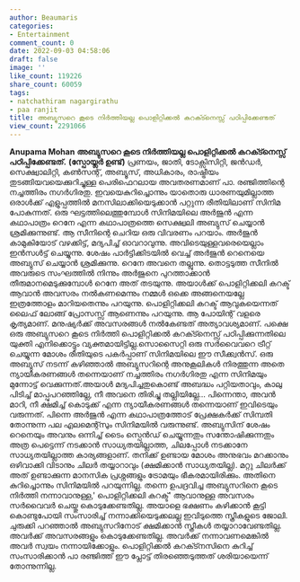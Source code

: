 ```yaml
---
author: Beaumaris
categories:
- Entertainment
comment_count: 0
date: 2022-09-03 04:58:06
draft: false
image: ''
like_count: 119226
share_count: 60059
tags:
- natchathiram nagargirathu
- paa ranjit
title: അബ്യുസറെ കൂടെ നിർത്തിയല്ല പൊളിറ്റിക്കൽ കറക്ട്നെസ്സ് പഠിപ്പിക്കേണ്ടത്
view_count: 2291066
---
```


**Anupama Mohan** **അബ്യുസറെ കൂടെ നിർത്തിയല്ല പൊളിറ്റിക്കൽ കറക്ട്നെസ്സ് പഠിപ്പിക്കേണ്ടത്.** **(സ്പോയ്ലർ ഉണ്ട്)** പ്രണയം, ജാതി, ടോക്സിസിറ്റി, ജൻഡർ, സെക്ഷ്വാലിറ്റി, കൺസന്റ്, അബ്യൂസ്‌, അധികാരം, രാഷ്ട്രീയം തുടങ്ങിയവയെക്കുറിച്ചുള്ള പെരിഫെറലായ അവതരണമാണ് പാ. രഞ്ജിത്തിന്റെ നച്ചത്തിരം നഗർഗിരതു. ഇവയെകുറിച്ചൊന്നും യാതൊരു ധാരണയുമില്ലാത്ത ഒരാൾക്ക് എളുപ്പത്തിൽ മനസിലാക്കിയെടുക്കാൻ പറ്റുന്ന രീതിയിലാണ് സിനിമ പോകുന്നത്. ഒരു ഘട്ടത്തിലെത്തുമ്പോൾ സിനിമയിലെ അർജുൻ എന്ന കഥാപാത്രം റെനേ എന്ന കഥാപാത്രത്തെ സെക്ഷ്വലി അബ്യുസ് ചെയ്യാൻ ശ്രമിക്കുന്നുണ്ട്. ആ സീനിന്റെ ചെറിയ ഒരു വിവരണം പറയാം. അർജുൻ കാമുകിയോട് വഴക്കിട്ട്, മദ്യപിച്ച് ഓവറാവുന്നു. അവിടെയുള്ളവരെയെല്ലാം ഇൻസൾട്ട് ചെയ്യുന്നു. ശേഷം പാർട്ടിക്കിടയിൽ വെച്ച് അർജുൻ റെനെയെ അബ്യുസ് ചെയ്യാൻ ശ്രമിക്കുന്നു. റെനേ അവനെ തല്ലുന്നു. തൊട്ടടുത്ത സീനിൽ അവരുടെ സംഘത്തിൽ നിന്നും അർജുനെ പുറത്താക്കാൻ തീരുമാനമെടുക്കുമ്പോൾ റെനേ അത് തടയുന്നു. അയാൾക്ക് പൊളിറ്റിക്കലി കറക്ട് ആവാൻ അവസരം നൽകണമെന്നും നമ്മൾ ഒക്കെ അങ്ങനെയല്ലേ ഇത്രത്തോളം മാറിയതെന്നും പറയുന്നു. പൊളിറ്റിക്കലി കറക്ട് ആവുകയെന്നത് ലൈഫ് ലോങ്ങ് പ്രോസസ്സ് ആണെന്നും പറയുന്നു. ആ പോയിന്റ് വളരെ കൃത്യമാണ്. മനുഷ്യർക്ക് അവസരങ്ങൾ നൽകേണ്ടത് അത്യാവശ്യമാണ്. പക്ഷെ ഒരു അബ്യുസറെ കൂടെ നിർത്തി പൊളിറ്റിക്കൽ കറക്ട്നെസ്സ് പഠിപ്പിക്കുന്നതിലെ യുക്തി എനിക്കൊട്ടും വ്യക്തമായിട്ടില്ല.സൊസൈറ്റി ഒരു സർവൈവറെ ട്രീറ്റ് ചെയ്യുന്ന മോശം രീതിയുടെ പകർപ്പാണ് സിനിമയിലെ ഈ സീക്ക്വൻസ്. ഒരു അബ്യുസ് നടന്ന് കഴിഞ്ഞാൽ അബ്യുസറിന്റെ അനുകൂലികൾ നിരത്തുന്ന അതെ ന്യായീകരണങ്ങൾ തന്നെയാണ് നച്ചത്തിരം നഗർഗിരതു എന്ന സിനിമയും മുന്നോട്ട് വെക്കുന്നത്.അയാൾ മദ്യപിച്ചതുകൊണ്ട് അബദ്ധം പറ്റിയതാവും, കാലു പിടിച്ച് മാപ്പുപറഞ്ഞില്ലേ, നീ അവനെ തിരിച്ചു തല്ലിയില്ലേ... പിന്നെന്താ, അവൻ മാറി, നീ ക്ഷമിച്ച് കൊടുക്ക് എന്ന ന്യായീകരണങ്ങൾ തന്നെയാണ് ഇവിടെയും വരുന്നത്. പിന്നെ അർജുൻ എന്ന കഥാപാത്രത്തോട്‌ പ്രേക്ഷകർക്ക് സിമ്പതി തോന്നുന്ന പല എലമെന്റ്സും സിനിമയിൽ വരുന്നുണ്ട്. അബ്യുസിന് ശേഷം റെനെയും അവനും ഒന്നിച്ച്‌ ടൈം സ്പെൻഡ്‌ ചെയ്യുന്നതും സന്തോഷിക്കുന്നതും അത്ര പെട്ടെന്ന് നടക്കാൻ സാധ്യതയില്ലാത്ത, ചിലപ്പോൾ നടക്കാനേ സാധ്യതയില്ലാത്ത കാര്യങ്ങളാണ്. തനിക്ക് ഉണ്ടായ മോശം അനുഭവം മറക്കാനും ഒഴിവാക്കി വിടാനും ചിലർ തയ്യാറാവും (ക്ഷമിക്കാൻ സാധ്യതയില്ല). മറ്റു ചിലർക്ക് അത്‌ ഉണ്ടാക്കുന്ന മാനസിക പ്രശ്നങ്ങളും ട്രോമയും ഭീകരമായിരിക്കും. അതിനെ കുറിച്ചൊന്നും സിനിമയിൽ പറയുന്നില്ല. തന്നെ ഉപദ്രവിച്ച അബ്യുസറിനെ കൂടെ നിർത്തി നന്നാവാനുള്ള,' പൊളിറ്റിക്കലി കറക്ട്' ആവാനുള്ള അവസരം സർവൈവർ ചെയ്തു കൊടുക്കേണ്ടതില്ല. അയാളെ ഭക്ഷണം കഴിക്കാൻ കൂട്ടി കൊണ്ടുപോയി സംസാരിച്ച് നന്നാക്കിയെടുക്കലല്ല ഇവിടുത്തെ സ്ത്രീകളുടെ ജോലി. ചുരുക്കി പറഞ്ഞാൽ അബ്യുസറിനോട് ക്ഷമിക്കാൻ സ്ത്രീകൾ തയ്യാറാവേണ്ടതില്ല. അവർക്ക്‌ അവസരങ്ങളും കൊടുക്കേണ്ടതില്ല. അവർക്ക് നന്നാവണമെങ്കിൽ അവർ സ്വയം നന്നായിക്കോളും. പൊളിറ്റിക്കൽ കറക്ട്നസിനെ കുറിച്ച് സംസാരിക്കാൻ പാ രഞ്ജിത്ത് ഈ പ്ലോട്ട് തിരഞ്ഞെടുത്തത് ശരിയായെന്ന് തോന്നുന്നില്ല.